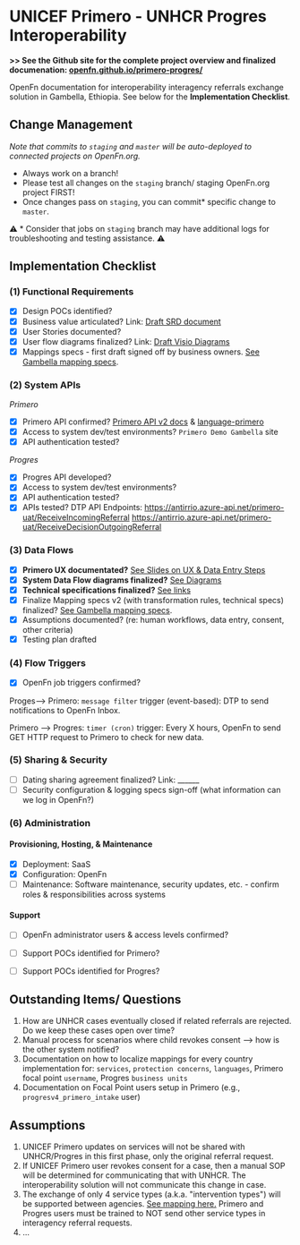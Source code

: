 # UNICEF Primero - UNHCR Progres Interoperability 

**>> See the Github site for the complete project overview and finalized documenation: [openfn.github.io/primero-progres/](https://openfn.github.io/primero-progres/)** 

OpenFn documentation for interoperability interagency referrals exchange solution in Gambella, Ethiopia. See below for the **Implementation Checklist**. 

## Change Management
*Note that commits to `staging` and `master` will be auto-deployed to connected projects on OpenFn.org.*

- Always work on a branch!
- Please test all changes on the `staging` branch/ staging OpenFn.org project FIRST! 
- Once changes pass on `staging`, you can commit* specific change to `master`. 

⚠️ * Consider that jobs on `staging` branch may have additional logs for troubleshooting and testing assistance. ⚠️


## Implementation Checklist
### (1) Functional Requirements
- [x] Design POCs identified? 
- [x] Business value articulated? Link: [Draft SRD document](https://unhcr365.sharepoint.com/:w:/r/teams/Project-I-UNICEF/_layouts/15/Doc.aspx?sourcedoc=%7B6C92757A-CA36-4ADE-92A7-F9A9304AFA0C%7D&file=SRD_DTP_PRIMERO_draft.docx&action=default&mobileredirect=true)
- [x] User Stories documented? 
- [x] User flow diagrams finalized? Link: [Draft Visio Diagrams](https://unhcr365.sharepoint.com/teams/Project-I-UNICEF/Shared%20Documents/Forms/AllItems.aspx?FolderCTID=0x012000FE55EBBDFA20F3418A44FE405F074C05&viewid=183bd8b2%2D9833%2D4e49%2D865a%2D3103fd2ef066&id=%2Fteams%2FProject%2DI%2DUNICEF%2FShared%20Documents%2FGeneral%2FBusiness%20Analysis%2FProcess)
- [x] Mappings specs - first draft signed off by business owners. [See Gambella mapping specs](https://docs.google.com/spreadsheets/d/1j5bVbg1-c3Pwyx3DiALxaOD4ulGTEdEGJCrgu2DVT38/edit#gid=1470043016).

### (2) System APIs
_Primero_
- [x] Primero API confirmed? [Primero API v2 docs](https://github.com/primeroIMS/primero/tree/development_v2/app/controllers/api) & [language-primero](https://github.com/OpenFn/language-primero)
- [x] Access to system dev/test environments? `Primero Demo Gambella` site
- [x] API authentication tested? 

_Progres_
- [x] Progres API developed? 
- [x] Access to system dev/test environments? 
- [x] API authentication tested? 
- [x] APIs tested? 
DTP API Endpoints: 
https://antirrio.azure-api.net/primero-uat/ReceiveIncomingReferral
https://antirrio.azure-api.net/primero-uat/ReceiveDecisionOutgoingReferral

### (3) Data Flows
- [x] **Primero UX documentated?** [See Slides on UX & Data Entry Steps](https://docs.google.com/presentation/d/1H9ncQvGcWrT6nVn--wAYKxjNIzKoMt7IkbFiEc1_F6s/edit?usp=sharing)
- [x] **System Data Flow diagrams finalized?** [See Diagrams](https://docs.google.com/presentation/d/1S_BuMzJ2MzcvJCoHUPWxkfwYkFP-V-ValIWH4EP3Cj8/edit)
- [x] **Technical specifications finalized?** [See links](https://docs.google.com/document/d/1my6LFr6Fq98wG3dDcURcl9THBrWG7hHLurchJC59Zos/edit?usp=sharing)
- [x] Finalize Mapping specs v2 (with transformation rules, technical specs) finalized? [See Gambella mapping specs](https://docs.google.com/spreadsheets/d/1j5bVbg1-c3Pwyx3DiALxaOD4ulGTEdEGJCrgu2DVT38/edit#gid=1470043016).
- [x] Assumptions documented? (re: human workflows, data entry, consent, other criteria)
- [x] Testing plan drafted 

### (4) Flow Triggers
- [x] OpenFn job triggers confirmed?

Proges--> Primero: `message filter` trigger (event-based): DTP to send notifications to OpenFn Inbox. 

Primero --> Progres: `timer (cron)` trigger: Every X hours, OpenFn to send GET HTTP request to Primero to check for new data. 

### (5) Sharing & Security
- [ ] Dating sharing agreement finalized? Link: ______
- [ ] Security configuration & logging specs sign-off (what information can we log in OpenFn?)

### (6) Administration
#### Provisioning, Hosting, & Maintenance
- [x] Deployment: SaaS
- [x] Configuration: OpenFn
- [ ] Maintenance: Software maintenance, security updates, etc. - confirm roles & responsibilities across systems 

#### Support
- [ ] OpenFn administrator users & access levels confirmed? 
- [ ] Support POCs identified for Primero? 
- [ ] Support POCs identified for Progres? 


## Outstanding Items/ Questions
1. How are UNHCR cases eventually closed if related referrals are rejected. Do we keep these cases open over time? 
2. Manual process for scenarios where child revokes consent --> how is the other system notified? 
3. Documentation on how to localize mappings for every country implementation for: `services`, `protection concerns`, `languages`, Primero focal point `username`, Progres `business units` 
4. Documentation on Focal Point users setup in Primero (e.g., `progresv4_primero_intake` user)


## Assumptions
1. UNICEF Primero updates on services will not be shared with UNHCR/Progres in this first phase, only the original referral request. 
2. If UNICEF Primero user revokes consent for a case, then a manual SOP will be determined for communicating that with UNHCR. The interoperability solution will not communicate this change in case. 
3. The exchange of only 4 service types (a.k.a. "intervention types") will be supported between agencies. [See mapping here.](https://docs.google.com/spreadsheets/d/1ieoiGsdGuOA1E3jbw0lWkW-H-V9RzrtxYUdrRsHpOF4/edit#gid=284761480) Primero and Progres users must be trained to NOT send other service types in interagency referral requests. 
4. ... 
